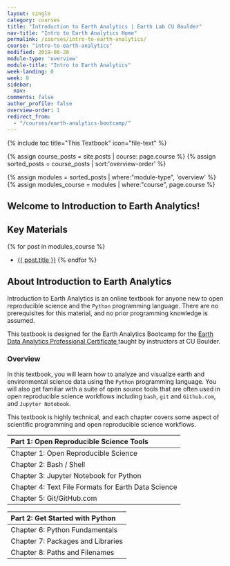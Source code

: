 ```yaml
---
layout: single
category: courses
title: "Introduction to Earth Analytics | Earth Lab CU Boulder"
nav-title: "Intro to Earth Analytics Home"
permalink: /courses/intro-to-earth-analytics/
course: "intro-to-earth-analytics"
modified: 2019-08-28
module-type: 'overview'
module-title: "Intro to Earth Analytics"
week-landing: 0
week: 0
sidebar:
  nav:
comments: false
author_profile: false
overview-order: 1
redirect_from:
  - "/courses/earth-analytics-bootcamp/"
---
```



{% include toc title="This Textbook" icon="file-text" %}

{% assign course_posts = site.posts | course: page.course %}
{% assign sorted_posts = course_posts | sort:'overview-order' %}

{% assign modules = sorted_posts | where:"module-type", 'overview' %}
{% assign modules_course = modules | where:"course", page.course %}

<div class="notice--info" markdown="1">

## <i class="fa fa-ship" aria-hidden="true"></i> Welcome to Introduction to Earth Analytics!

## Key Materials

{% for post in modules_course %}
 * <a href="{{ site.url }}{{ post.permalink }}">{{ post.title }}</a>
{% endfor %}

</div>
<!-- an overview module specifies the overview content for the course including syllabus and any assignments  module-type: 'session' specified a week or a particular set of content surrounding a topic - eg internship seminar, etc -->

## About Introduction to Earth Analytics

Introduction to Earth Analytics is an online textbook for anyone new to open reproducible science and the `Python` programming language. There are no prerequisites for this material, and no prior programming knowledge is assumed. 

This textbook is designed for the Earth Analytics Bootcamp for the <a href="https://www.colorado.edu/earthlab/earth-data-analytics-foundations-professional-certificate" target = "_blank">Earth Data Analytics Professional Certificate </a> taught by instructors at CU Boulder. 

### Overview 

In this textbook, you will learn how to analyze and visualize earth and environmental science data using the `Python` programming language. You will also get familiar with a suite of open source tools that are often used in open reproducible science workflows including `bash`, `git` and `Github.com`, and `Jupyter Notebook`.

This textbook is highly technical, and each chapter covers some aspect of scientific programming and open reproducible science workflows. 

| Part 1: Open Reproducible Science Tools |
|:----------------------------------------------------------|
| Chapter 1: Open Reproducible Science            | 
| Chapter 2: Bash / Shell  |
| Chapter 3: Jupyter Notebook for Python   |
| Chapter 4: Text File Formats for Earth Data Science   |
| Chapter 5: Git/GitHub.com   |

| Part 2: Get Started with Python |
|:----------------------------------------------------------|
| Chapter 6: Python Fundamentals   |
| Chapter 7: Packages and Libraries   |
| Chapter 8: Paths and Filenames   |


